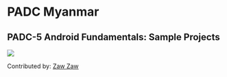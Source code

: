 # PADC Myanmar
## PADC-5 Android Fundamentals: Sample Projects

<img src="https://miro.medium.com/fit/c/240/240/1*Dsm9HO6o4KyvQUwCN3lJjA.png" />

Contributed by: [Zaw Zaw](https://forum.xda-developers.com/member.php?u=7581611)
